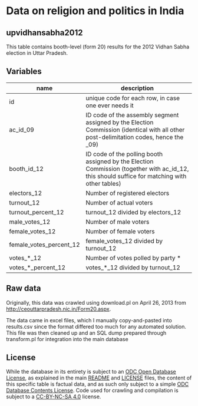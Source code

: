 # Data on religion and politics in India 

## upvidhansabha2012

This table contains booth-level (form 20) results for the 2012 Vidhan Sabha election in Uttar Pradesh.

## Variables

name | description
--- | ---
id | unique code for each row, in case one ever needs it
ac_id_09 | ID code of the assembly segment assigned by the Election Commission (identical with all other post-delimitation codes, hence the _09)
booth_id_12 | ID code of the polling booth assigned by the Election Commission (together with ac_id_12, this should suffice for matching with other tables)
electors_12 | Number of registered electors
turnout_12 | Number of actual voters
turnout_percent_12 | turnout_12 divided by electors_12
male_votes_12 | Number of male voters
female_votes_12 | Number of female voters
female_votes_percent_12 | female_votes_12 divided by turnout_12
votes_*_12 | Number of votes polled by party *
votes_*_percent_12 | votes_*_12 divided by turnout_12

## Raw data

Originally, this data was crawled using download.pl on April 26, 2013 from http://ceouttarpradesh.nic.in/Form20.aspx.

The data came in excel files, which I manually copy-and-pasted into results.csv since the format differed too much for any automated solution. This file was then cleaned up and an SQL dump prepared through transform.pl for integration into the main database

## License

While the database in its entirety is subject to an [ODC Open Database License](http://opendatacommons.org/licenses/odbl/), as explained in the main [README](https://github.com/raphael-susewind/india-religion-politics/blob/master/README.md) and [LICENSE](https://github.com/raphael-susewind/india-religion-politics/blob/master/LICENSE.md) files, the content of this specific table is factual data, and as such only subject to a simple [ODC Database Contents License](http://opendatacommons.org/licenses/dbcl/). Code used for crawling and compilation is subject to a [CC-BY-NC-SA 4.0](https://creativecommons.org/licenses/by-nc-sa/4.0/) license.

